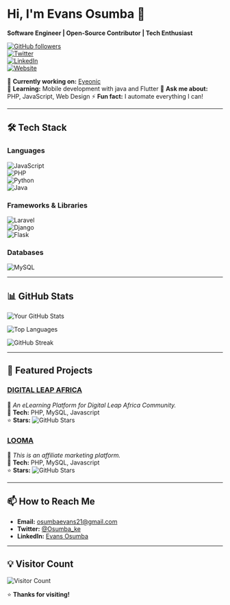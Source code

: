 # **Hi, I'm Evans Osumba** 👋  
**Software Engineer | Open-Source Contributor | Tech Enthusiast**  

[![GitHub followers](https://img.shields.io/github/followers/galaxie-dev?style=social)](https://github.com/galaxie-dev)  
[![Twitter](https://img.shields.io/twitter/follow/Osumba_ke?style=social)](https://x.com/Osumba_ke)  
[![LinkedIn](https://img.shields.io/badge/LinkedIn-Connect-blue)](https://www.linkedin.com/in/evans-osumba-0565b42b0/)  
[![Website](https://img.shields.io/badge/Website-Portfolio-orange)](https://evansosumba.vercel.app)  

🔭 **Currently working on:** [Eyeonic](https://github.com/galaxie/eyeonic)  
🌱 **Learning:** Mobile development with java and Flutter
💬 **Ask me about:** PHP, JavaScript, Web Design 
⚡ **Fun fact:** I automate everything I can!  

---

## **🛠️ Tech Stack**  

### **Languages**  
![JavaScript](https://img.shields.io/badge/-JavaScript-F7DF1E?logo=javascript&logoColor=black)  
![PHP](https://img.shields.io/badge/-PHP-777BB4?logo=php&logoColor=white)  
![Python](https://img.shields.io/badge/-Python-3776AB?logo=python&logoColor=white)  
![Java](https://img.shields.io/badge/-Java-007396?logo=java&logoColor=white)  

### **Frameworks & Libraries**  
![Laravel](https://img.shields.io/badge/-Laravel-FF2D20?logo=laravel&logoColor=white)  
![Django](https://img.shields.io/badge/-Django-092E20?logo=django&logoColor=white)  
![Flask](https://img.shields.io/badge/-Flask-000000?logo=flask&logoColor=white)   

### **Databases**  
![MySQL](https://img.shields.io/badge/-MySQL-4479A1?logo=mysql&logoColor=white) 

---

## **📊 GitHub Stats**  

![Your GitHub Stats](https://github-readme-stats.vercel.app/api?username=galaxie-dev&show_icons=true&theme=radical&hide_border=true)  

![Top Languages](https://github-readme-stats.vercel.app/api/top-langs/?username=galaxie-dev&layout=compact&theme=radical&hide_border=true)  

![GitHub Streak](https://streak-stats.demolab.com/?user=galaxie-dev&theme=radical&hide_border=true)  

---

## **🚀 Featured Projects**  

### **[DIGITAL LEAP AFRICA](https://github.com/galaxie-dev/digital_leap-enterprise)**  
📝 *An eLearning Platform for Digital Leap Africa Community.*  
🔧 **Tech:** PHP, MySQL, Javascript  
⭐ **Stars:** ![GitHub Stars](https://img.shields.io/github/stars/galaxie-dev/digital_leap-enterprise?style=flat-square)  

### **[LOOMA](https://github.com/galaxie-dev/looma)**  
📝 *This is an affiliate marketing platform.*  
🔧 **Tech:** PHP, MySQL, Javascript  
⭐ **Stars:** ![GitHub Stars](https://img.shields.io/github/stars/galaxie-dev/looma?style=flat-square)  

---


## **📫 How to Reach Me**  
- **Email:** osumbaevans21@gmail.com  
- **Twitter:** [@Osumba_ke](https://twitter.com/Osumba_ke)  
- **LinkedIn:** [Evans Osumba](https://www.linkedin.com/in/evans-osumba-0565b42b0/)  

---

## **💡 Visitor Count**  
![Visitor Count](https://profile-counter.glitch.me/galaxie-dev/count.svg)  

⭐ **Thanks for visiting!**  
